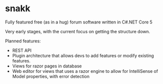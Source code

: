 # snakk
Fully featured free (as in a hug) forum software written in C#.NET Core 5

Very early stages, with the current focus on getting the structure down.

Planned features:

- REST API 
- Plugin architecture that allows devs to add features or modify existing features. 
- Views for razor pages in database
- Web editor for views that uses a razor engine to allow for IntelliSense of Model properties, with error detection
